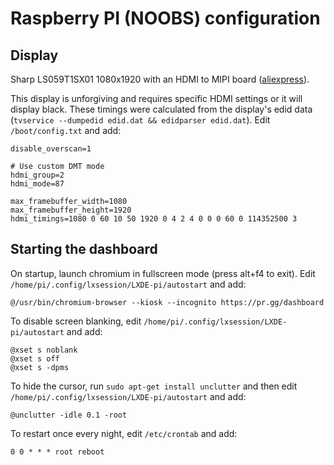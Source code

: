 # Raspberry PI (NOOBS) configuration

## Display
Sharp LS059T1SX01 1080x1920 with an HDMI to MIPI board ([aliexpress](https://www.aliexpress.com/item/5-9-1080P-LS059T1SX01-1080-1920-LCD-screen-display-with-HDMI-MIPI-driver-board-with-MIPI/32812546407.html)).

This display is unforgiving and requires specific HDMI settings or it will display black.
These timings were calculated from the display's edid data (`tvservice --dumpedid edid.dat && edidparser edid.dat`). Edit `/boot/config.txt` and add:
```
disable_overscan=1

# Use custom DMT mode
hdmi_group=2
hdmi_mode=87

max_framebuffer_width=1080
max_framebuffer_height=1920
hdmi_timings=1080 0 60 10 50 1920 0 4 2 4 0 0 0 60 0 114352500 3
```

## Starting the dashboard
On startup, launch chromium in fullscreen mode (press alt+f4 to exit). Edit `/home/pi/.config/lxsession/LXDE-pi/autostart` and add:
```
@/usr/bin/chromium-browser --kiosk --incognito https://pr.gg/dashboard
```

To disable screen blanking, edit `/home/pi/.config/lxsession/LXDE-pi/autostart` and add:
```
@xset s noblank
@xset s off
@xset s -dpms
```

To hide the cursor, run `sudo apt-get install unclutter` and then edit `/home/pi/.config/lxsession/LXDE-pi/autostart` and add:
```
@unclutter -idle 0.1 -root
```

To restart once every night, edit `/etc/crontab` and add:
```
0 0 * * * root reboot
```

